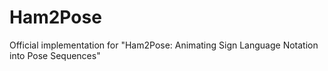 # Ham2Pose
Official implementation for "Ham2Pose: Animating Sign Language Notation into Pose Sequences"
